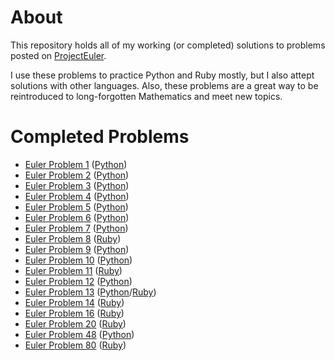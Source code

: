 # About

This repository holds all of my working (or completed) solutions to problems posted on [ProjectEuler](http://projecteuler.net).

I use these problems to practice Python and Ruby mostly, but I also attept solutions with other languages.  Also, these problems are a great way to be reintroduced to long-forgotten Mathematics and meet new topics.

# Completed Problems

+ [Euler Problem 1](http://projecteuler.net/problem=1) ([Python](https://github.com/fnc314/project_euler/blob/master/EulerProblem1.py))
+ [Euler Problem 2](http://projecteuler.net/problem=2) ([Python](https://github.com/fnc314/project_euler/blob/master/EulerProblem2.py))
+ [Euler Problem 3](http://projecteuler.net/problem=3) ([Python](https://github.com/fnc314/project_euler/blob/master/EulerProblem3.py))
+ [Euler Problem 4](http://projecteuler.net/problem=4) ([Python](https://github.com/fnc314/project_euler/blob/master/EulerProblem4.py))
+ [Euler Problem 5](http://projecteuler.net/problem=5) ([Python](https://github.com/fnc314/project_euler/blob/master/EulerProblem5.py))
+ [Euler Problem 6](http://projecteuler.net/problem=6) ([Python](https://github.com/fnc314/project_euler/blob/master/EulerProblem6.py))
+ [Euler Problem 7](http://projecteuler.net/problem=7) ([Python](https://github.com/fnc314/project_euler/blob/master/EulerProblem7.py))
+ [Euler Problem 8](http://projecteuler.net/problem=8) ([Ruby](https://github.com/fnc314/project_euler/blob/master/EulerProblem8.rb))
+ [Euler Problem 9](http://projecteuler.net/problem=9) ([Python](https://github.com/fnc314/project_euler/blob/master/EulerProblem9.py))
+ [Euler Problem 10](http://projecteuler.net/problem=10) ([Python](https://github.com/fnc314/project_euler/blob/master/EulerProblem10.py))
+ [Euler Problem 11](http://projecteuler.net/problem=11) ([Ruby](https://github.com/fnc314/project_euler/blob/master/EulerProblem11.rb))
+ [Euler Problem 12](http://projecteuler.net/problem=12) ([Python](https://github.com/fnc314/project_euler/blob/master/EulerProblem12.py))
+ [Euler Problem 13](http://projecteuler.net/problem=13) ([Python](https://github.com/fnc314/project_euler/blob/master/EulerProblem13.py)/[Ruby](https://github.com/fnc314/project_euler/blob/master/EulerProblem13.rb))
+ [Euler Problem 14](http://projecteuler.net/problem=14) ([Ruby](https://github.com/fnc314/project_euler/blob/master/EulerProblem14.rb))
+ [Euler Problem 16](http://projecteuler.net/problem=16) ([Ruby](https://github.com/fnc314/project_euler/blob/master/EulerProblem16.rb))
+ [Euler Problem 20](http://projecteuler.net/problem=20) ([Ruby](https://github.com/fnc314/project_euler/blob/master/EulerProblem20.rb))
+ [Euler Problem 48](http://projecteuler.net/problem=48) ([Python](https://github.com/fnc314/project_euler/blob/master/EulerProblem48.py))
+ [Euler Problem 80](http://projecteuler.net/problem=80) ([Ruby](https://github.com/fnc314/project_euler/blob/master/EulerProblem80.rb))
